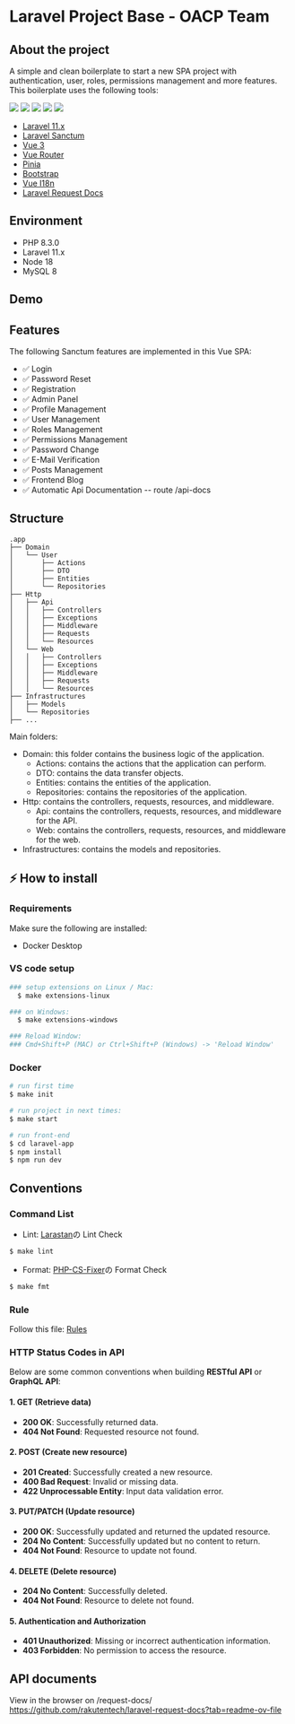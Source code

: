 # Laravel Project Base - OACP Team

## About the project

A simple and clean boilerplate to start a new SPA project with authentication, user, roles, permissions management and more features. This boilerplate uses the following tools:

[![](https://img.shields.io/badge/vue.js-v3.5-04C690.svg)](https://vuejs.org)
[![](https://img.shields.io/badge/Laravel-v11.x-ff2e21.svg)](https://laravel.com)
[![](https://img.shields.io/badge/bootstrap-v5.3-712cf9.svg)](https://getbootstrap.com)
[![](https://img.shields.io/badge/axios-v1.7-5A29E4.svg)](https://axios-http.com)
[![](https://img.shields.io/badge/vite-v5.0-646cff.svg)](https://vitejs.dev)

- [Laravel 11.x](https://github.com/laravel/laravel)
- [Laravel Sanctum](https://laravel.com/docs/11.x/sanctum)
- [Vue 3](https://github.com/vuejs/vue)
- [Vue Router](https://router.vuejs.org/)
- [Pinia](https://pinia.vuejs.org/)
- [Bootstrap](https://getbootstrap.com/)
- [Vue I18n](https://vue-i18n.intlify.dev)
- [Laravel Request Docs](https://github.com/rakutentech/laravel-request-docs)

## Environment

- PHP 8.3.0
- Laravel 11.x
- Node 18
- MySQL 8

## Demo

## Features

The following Sanctum features are implemented in this Vue SPA:

- ✅ Login
- ✅ Password Reset
- ✅ Registration
- ✅ Admin Panel
- ✅ Profile Management
- ✅ User Management
- ✅ Roles Management
- ✅ Permissions Management
- ✅ Password Change
- ✅ E-Mail Verification
- ✅ Posts Management
- ✅ Frontend Blog
- ✅ Automatic Api Documentation -- route /api-docs

## Structure

```
.app
├── Domain
│   └── User
│       ├── Actions
│       ├── DTO
│       ├── Entities
│       └── Repositories
├── Http
│   ├── Api
│   │   ├── Controllers
│   │   ├── Exceptions
│   │   ├── Middleware
│   │   ├── Requests
│   │   └── Resources
│   └── Web
│   │   ├── Controllers
│   │   ├── Exceptions
│   │   ├── Middleware
│   │   ├── Requests
│   │   └── Resources
├── Infrastructures
│   ├── Models
│   └── Repositories
├── ...

```

Main folders:

- Domain: this folder contains the business logic of the application.
  - Actions: contains the actions that the application can perform.
  - DTO: contains the data transfer objects.
  - Entities: contains the entities of the application.
  - Repositories: contains the repositories of the application.
- Http: contains the controllers, requests, resources, and middleware.
  - Api: contains the controllers, requests, resources, and middleware for the API.
  - Web: contains the controllers, requests, resources, and middleware for the web.
- Infrastructures: contains the models and repositories.

## ⚡️ How to install

### Requirements

Make sure the following are installed:

- Docker Desktop

### VS code setup

```bash
### setup extensions on Linux / Mac:
  $ make extensions-linux

### on Windows:
  $ make extensions-windows

### Reload Window:
### Cmd+Shift+P (MAC) or Ctrl+Shift+P (Windows) -> 'Reload Window'
```

### Docker

```bash
# run first time
$ make init

# run project in next times:
$ make start

# run front-end
$ cd laravel-app
$ npm install
$ npm run dev
```

## Conventions

### Command List

- Lint: [Larastan](https://github.com/nunomaduro/larastan)の Lint Check

```bash
$ make lint
```

- Format: [PHP-CS-Fixer](https://github.com/PHP-CS-Fixer/PHP-CS-Fixer)の Format Check

```bash
$ make fmt
```

### Rule

Follow this file:
[Rules](https://gitlab.com/tuananh.pham3/base-php-laravel/-/blob/main/docs/policy.md)

### HTTP Status Codes in API

Below are some common conventions when building **RESTful API** or **GraphQL API**:

#### **1. GET (Retrieve data)**

- **200 OK**: Successfully returned data.
- **404 Not Found**: Requested resource not found.

#### **2. POST (Create new resource)**

- **201 Created**: Successfully created a new resource.
- **400 Bad Request**: Invalid or missing data.
- **422 Unprocessable Entity**: Input data validation error.

#### **3. PUT/PATCH (Update resource)**

- **200 OK**: Successfully updated and returned the updated resource.
- **204 No Content**: Successfully updated but no content to return.
- **404 Not Found**: Resource to update not found.

#### **4. DELETE (Delete resource)**

- **204 No Content**: Successfully deleted.
- **404 Not Found**: Resource to delete not found.

#### **5. Authentication and Authorization**

- **401 Unauthorized**: Missing or incorrect authentication information.
- **403 Forbidden**: No permission to access the resource.

## API documents

View in the browser on /request-docs/
https://github.com/rakutentech/laravel-request-docs?tab=readme-ov-file
